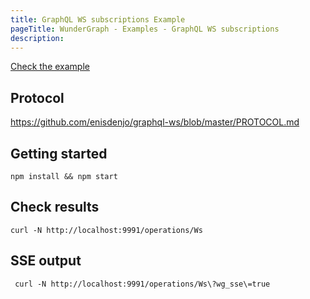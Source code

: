 ```yaml
---
title: GraphQL WS subscriptions Example
pageTitle: WunderGraph - Examples - GraphQL WS subscriptions
description:
---
```


[Check the example](https://github.com/wundergraph/wundergraph/tree/main/examples/graphql-ws-subscriptions)

## Protocol

https://github.com/enisdenjo/graphql-ws/blob/master/PROTOCOL.md

## Getting started

```shell
npm install && npm start
```

## Check results

```shell
curl -N http://localhost:9991/operations/Ws
```

## SSE output

```shell
 curl -N http://localhost:9991/operations/Ws\?wg_sse\=true
```
